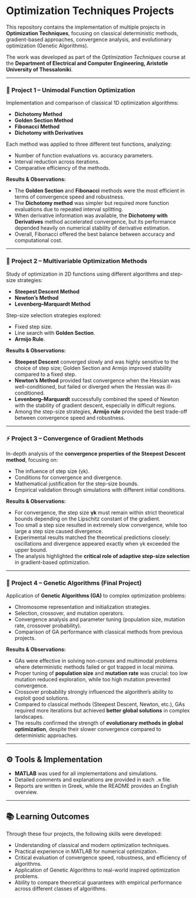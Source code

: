 # Optimization Techniques Projects

This repository contains the implementation of multiple projects in **Optimization Techniques**, focusing on classical deterministic methods, gradient-based approaches, convergence analysis, and evolutionary optimization (Genetic Algorithms).  

The work was developed as part of the *Optimization Techniques* course at the **Department of Electrical and Computer Engineering, Aristotle University of Thessaloniki**.  

---

### 🔹 **Project 1 – Unimodal Function Optimization**
Implementation and comparison of classical 1D optimization algorithms:
- **Dichotomy Method**  
- **Golden Section Method**  
- **Fibonacci Method**  
- **Dichotomy with Derivatives**  

Each method was applied to three different test functions, analyzing:
- Number of function evaluations vs. accuracy parameters.  
- Interval reduction across iterations.  
- Comparative efficiency of the methods.  

**Results & Observations:**  
- The **Golden Section** and **Fibonacci** methods were the most efficient in terms of convergence speed and robustness.  
- The **Dichotomy method** was simpler but required more function evaluations due to repeated interval splitting.  
- When derivative information was available, the **Dichotomy with Derivatives** method accelerated convergence, but its performance depended heavily on numerical stability of derivative estimation.  
- Overall, Fibonacci offered the best balance between accuracy and computational cost.  

---

### 🔷 **Project 2 – Multivariable Optimization Methods**
Study of optimization in 2D functions using different algorithms and step-size strategies:  
- **Steepest Descent Method**  
- **Newton’s Method**  
- **Levenberg–Marquardt Method**  

Step-size selection strategies explored:
- Fixed step size.  
- Line search with **Golden Section**.  
- **Armijo Rule**.  

**Results & Observations:**  
- **Steepest Descent** converged slowly and was highly sensitive to the choice of step size; Golden Section and Armijo improved stability compared to a fixed step.  
- **Newton’s Method** provided fast convergence when the Hessian was well-conditioned, but failed or diverged when the Hessian was ill-conditioned.  
- **Levenberg–Marquardt** successfully combined the speed of Newton with the stability of gradient descent, especially in difficult regions.  
- Among the step-size strategies, **Armijo rule** provided the best trade-off between convergence speed and robustness.  

---

### ⚡ **Project 3 – Convergence of Gradient Methods**
In-depth analysis of the **convergence properties of the Steepest Descent method**, focusing on:  
- The influence of step size (γk).  
- Conditions for convergence and divergence.  
- Mathematical justification for the step-size bounds.  
- Empirical validation through simulations with different initial conditions.  

**Results & Observations:**  
- For convergence, the step size **γk** must remain within strict theoretical bounds depending on the Lipschitz constant of the gradient.  
- Too small a step size resulted in extremely slow convergence, while too large a step size caused divergence.  
- Experimental results matched the theoretical predictions closely: oscillations and divergence appeared exactly when γk exceeded the upper bound.  
- The analysis highlighted the **critical role of adaptive step-size selection** in gradient-based optimization.  

---

### 🧬 **Project 4 – Genetic Algorithms (Final Project)**
Application of **Genetic Algorithms (GA)** to complex optimization problems:  
- Chromosome representation and initialization strategies.  
- Selection, crossover, and mutation operators.  
- Convergence analysis and parameter tuning (population size, mutation rate, crossover probability).  
- Comparison of GA performance with classical methods from previous projects.  

**Results & Observations:**  
- GAs were effective in solving non-convex and multimodal problems where deterministic methods failed or got trapped in local minima.  
- Proper tuning of **population size** and **mutation rate** was crucial: too low mutation reduced exploration, while too high mutation prevented convergence.  
- Crossover probability strongly influenced the algorithm’s ability to exploit good solutions.  
- Compared to classical methods (Steepest Descent, Newton, etc.), GAs required more iterations but achieved **better global solutions** in complex landscapes.  
- The results confirmed the strength of **evolutionary methods in global optimization**, despite their slower convergence compared to deterministic approaches.  

---

## ⚙️ Tools & Implementation
- **MATLAB** was used for all implementations and simulations.  
- Detailed comments and explanations are provided in each `.m` file.  
- Reports are written in Greek, while the README provides an English overview.  

---

## 📚 Learning Outcomes
Through these four projects, the following skills were developed:
- Understanding of classical and modern optimization techniques.  
- Practical experience in MATLAB for numerical optimization.  
- Critical evaluation of convergence speed, robustness, and efficiency of algorithms.  
- Application of Genetic Algorithms to real-world inspired optimization problems.  
- Ability to compare theoretical guarantees with empirical performance across different classes of algorithms.  
